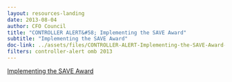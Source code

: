 ```yaml
---
layout: resources-landing
date: 2013-08-04
author: CFO Council
title: "CONTROLLER ALERT&#58; Implementing the SAVE Award"
subtitle: "Implementing the SAVE Award"
doc-link: ../assets/files/CONTROLLER-ALERT-Implementing-the-SAVE-Award-4.8.13.pdf
filters: controller-alert omb 2013
---
```


[Implementing the SAVE Award]({{site.baseurl}}/assets/files/CONTROLLER-ALERT-Implementing-the-SAVE-Award-4.8.13.pdf)
